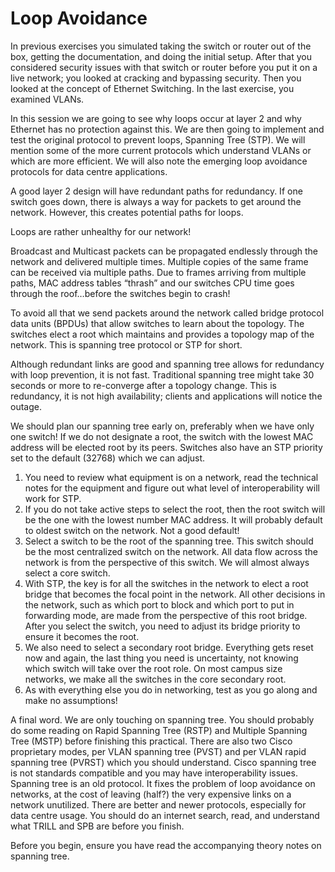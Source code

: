 # Loop Avoidance

In previous exercises you simulated taking the switch or router out of the box, getting the documentation, and doing the initial setup. After that you considered security issues with that switch or router before you put it on a live network; you looked at cracking and bypassing security. Then you looked at the concept of Ethernet Switching. In the last exercise, you examined VLANs.&#x20;

In this session we are going to see why loops occur at layer 2 and why Ethernet has no protection against this. We are then going to implement and test the original protocol to prevent loops, Spanning Tree (STP). We will mention some of the more current protocols which understand VLANs or which are more efficient. We will also note the emerging loop avoidance protocols for data centre applications.

A good layer 2 design will have redundant paths for redundancy. If one switch goes down, there is always a way for packets to get around the network. However, this creates potential paths for loops.

Loops are rather unhealthy for our network!

Broadcast and Multicast packets can be propagated endlessly through the network and delivered multiple times. Multiple copies of the same frame can be received via multiple paths. Due to frames arriving from multiple paths, MAC address tables “thrash” and our switches CPU time goes through the roof…before the switches begin to crash!

To avoid all that we send packets around the network called bridge protocol data units (BPDUs) that allow switches to learn about the topology. The switches elect a root which maintains and provides a topology map of the network. This is spanning tree protocol or STP for short.

Although redundant links are good and spanning tree allows for redundancy with loop prevention, it is not fast. Traditional spanning tree might take 30 seconds or more to re-converge after a topology change. This is redundancy, it is not high availability; clients and applications will notice the outage.

We should plan our spanning tree early on, preferably when we have only one switch! If we do not designate a root, the switch with the lowest MAC address will be elected root by its peers. Switches also have an STP priority set to the default (32768) which we can adjust.

1. You need to review what equipment is on a network, read the technical notes for the equipment and figure out what level of interoperability will work for STP.
2. If you do not take active steps to select the root, then the root switch will be the one with the lowest number MAC address. It will probably default to oldest switch on the network. Not a good default!
3. Select a switch to be the root of the spanning tree. This switch should be the most centralized switch on the network. All data flow across the network is from the perspective of this switch. We will almost always select a core switch.
4. With STP, the key is for all the switches in the network to elect a root bridge that becomes the focal point in the network. All other decisions in the network, such as which port to block and which port to put in forwarding mode, are made from the perspective of this root bridge. After you select the switch, you need to adjust its bridge priority to ensure it becomes the root.
5. We also need to select a secondary root bridge. Everything gets reset now and again, the last thing you need is uncertainty, not knowing which switch will take over the root role. On most campus size networks, we make all the switches in the core secondary root.
6. As with everything else you do in networking, test as you go along and make no assumptions!

A final word. We are only touching on spanning tree. You should probably do some reading on Rapid Spanning Tree (RSTP) and Multiple Spanning Tree (MSTP) before finishing this practical. There are also two Cisco proprietary modes, per VLAN spanning tree (PVST) and per VLAN rapid spanning tree (PVRST) which you should understand. Cisco spanning tree is not standards compatible and you may have interoperability issues. Spanning tree is an old protocol. It fixes the problem of loop avoidance on networks, at the cost of leaving (half?) the very expensive links on a network unutilized. There are better and newer protocols, especially for data centre usage. You should do an internet search, read, and understand what TRILL and SPB are before you finish.

Before you begin, ensure you have read the accompanying theory notes on spanning tree.
